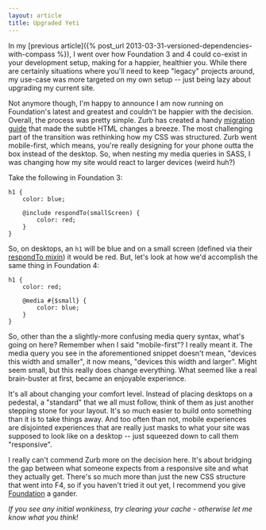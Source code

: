 ```yaml
---
layout: article
title: Upgraded Yeti
---
```


In my [previous article]({% post_url 2013-03-31-versioned-dependencies-with-compass %}), I went over how Foundation 3 and 4 could co-exist in your development setup, making for a happier, healthier you. While there are certainly situations where you'll need to keep "legacy" projects around, my use-case was more targeted on my own setup -- just being lazy about upgrading my current site.

Not anymore though, I'm happy to announce I am now running on Foundation's latest and greatest and couldn't be happier with the decision. Overall, the process was pretty simple. Zurb has created a handy [migration guide](http://foundation.zurb.com/migration.php) that made the subtle HTML changes a breeze. The most challenging part of the transition was rethinking how my CSS was structured. Zurb went mobile-first, which means, you're really designing for your phone outta the box instead of the desktop. So, when nesting my media queries in SASS, I was changing how my site would react to larger devices (weird huh?)

Take the following in Foundation 3:

    h1 {
        color: blue;

        @include respondTo(smallScreen) {
            color: red;
        }
    }

So, on desktops, an `h1` will be blue and on a small screen (defined via their [respondTo mixin](https://github.com/zurb/foundation/blob/3-2-stable/scss/foundation/mixins/_respond-to.scss)) it would be red. But, let's look at how we'd accomplish the same thing in Foundation 4:

    h1 {
        color: red;

        @media #{$small} {
            color: blue;
        }
    }

So, other than the a slightly-more confusing media query syntax, what's going on here? Remember when I said "mobile-first"? I really meant it. The media query you see in the aforementioned snippet doesn't mean, "devices this width and smaller", it now means, "devices this width and larger". Might seem small, but this really does change everything. What seemed like a real brain-buster at first, became an enjoyable experience.

It's all about changing your comfort level. Instead of placing desktops on a pedestal, a "standard" that we all must follow, think of them as just another stepping stone for your layout. It's so much easier to build onto something than it is to take things away. And too often than not, mobile experiences are disjointed experiences that are really just masks to what your site was supposed to look like on a desktop -- just squeezed down to call them "responsive".

I really can't commend Zurb more on the decision here. It's about bridging the gap between what someone expects from a responsive site and what they actually get. There's so much more than just the new CSS structure that went into F4, so if you haven't tried it out yet, I recommend you give [Foundation](http://foundation.zurb.com/) a gander.

_If you see any initial wonkiness, try clearing your cache - otherwise let me know what you think!_